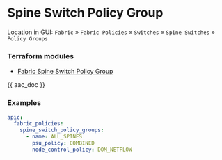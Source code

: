 # Spine Switch Policy Group

Location in GUI:
`Fabric` » `Fabric Policies` » `Switches` » `Spine Switches` » `Policy Groups`

### Terraform modules

* [Fabric Spine Switch Policy Group](https://registry.terraform.io/modules/netascode/fabric-spine-switch-policy-group/aci/latest)

{{ aac_doc }}

### Examples

```yaml
apic:
  fabric_policies:
    spine_switch_policy_groups:
      - name: ALL_SPINES
        psu_policy: COMBINED
        node_control_policy: DOM_NETFLOW
```
